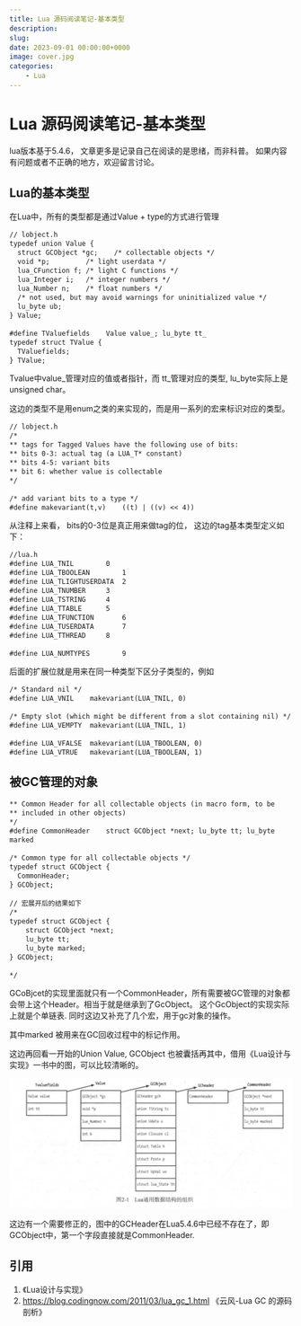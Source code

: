 ```yaml
---
title: Lua 源码阅读笔记-基本类型
description: 
slug: 
date: 2023-09-01 00:00:00+0000
image: cover.jpg
categories:
    - Lua
---
```



# Lua 源码阅读笔记-基本类型
lua版本基于5.4.6， 文章更多是记录自己在阅读的是思绪，而非科普。
如果内容有问题或者不正确的地方，欢迎留言讨论。

## Lua的基本类型

在Lua中，所有的类型都是通过Value + type的方式进行管理

```
// lobject.h
typedef union Value {
  struct GCObject *gc;    /* collectable objects */
  void *p;         /* light userdata */
  lua_CFunction f; /* light C functions */
  lua_Integer i;   /* integer numbers */
  lua_Number n;    /* float numbers */
  /* not used, but may avoid warnings for uninitialized value */
  lu_byte ub;
} Value;

#define TValuefields	Value value_; lu_byte tt_
typedef struct TValue {
  TValuefields;
} TValue;

```

Tvalue中value_管理对应的值或者指针，而 tt_管理对应的类型, lu_byte实际上是unsigned char。

这边的类型不是用enum之类的来实现的，而是用一系列的宏来标识对应的类型。

```
// lobject.h
/*
** tags for Tagged Values have the following use of bits:
** bits 0-3: actual tag (a LUA_T* constant)
** bits 4-5: variant bits
** bit 6: whether value is collectable
*/

/* add variant bits to a type */
#define makevariant(t,v)	((t) | ((v) << 4))

```

从注释上来看， bits的0-3位是真正用来做tag的位， 这边的tag基本类型定义如下：

```
//lua.h
#define LUA_TNIL		0
#define LUA_TBOOLEAN		1
#define LUA_TLIGHTUSERDATA	2
#define LUA_TNUMBER		3
#define LUA_TSTRING		4
#define LUA_TTABLE		5
#define LUA_TFUNCTION		6
#define LUA_TUSERDATA		7
#define LUA_TTHREAD		8

#define LUA_NUMTYPES		9
```
后面的扩展位就是用来在同一种类型下区分子类型的，例如

```
/* Standard nil */
#define LUA_VNIL	makevariant(LUA_TNIL, 0)

/* Empty slot (which might be different from a slot containing nil) */
#define LUA_VEMPTY	makevariant(LUA_TNIL, 1)

#define LUA_VFALSE	makevariant(LUA_TBOOLEAN, 0)
#define LUA_VTRUE	makevariant(LUA_TBOOLEAN, 1)
```

## 被GC管理的对象

```
** Common Header for all collectable objects (in macro form, to be
** included in other objects)
*/
#define CommonHeader	struct GCObject *next; lu_byte tt; lu_byte marked

/* Common type for all collectable objects */
typedef struct GCObject {
  CommonHeader;
} GCObject;

// 宏展开后的结果如下
/*
typedef struct GCObject {
    struct GCObject *next;
    lu_byte tt;
    lu_byte marked;
} GCObject;

*/

```
GCoBjcet的实现里面就只有一个CommonHeader，所有需要被GC管理的对象都会带上这个Header。相当于就是继承到了GcObject。 这个GcObject的实现实际上就是个单链表. 同时这边又补充了几个宏，用于gc对象的操作。

其中marked 被用来在GC回收过程中的标记作用。

这边再回看一开始的Union Value, GCObject 也被囊括再其中，借用《Lua设计与实现》一书中的图，可以比较清晰的。

![lua对象结构](lua_object.png)

这边有一个需要修正的，图中的GCHeader在Lua5.4.6中已经不存在了，即GCObject中，第一个字段直接就是CommonHeader.

## 引用
1. 《Lua设计与实现》
2. https://blog.codingnow.com/2011/03/lua_gc_1.html 《云风-Lua GC 的源码剖析》
